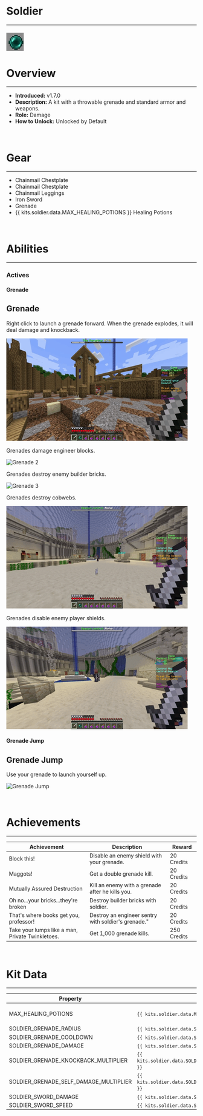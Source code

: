 
# Soldier

***

#### ![soldier-icon](../assets/kits/soldier/soldier-icon.jpg)

# Overview
***
- **Introduced:** v1.7.0
- **Description:** A kit with a throwable grenade and standard armor and weapons.
- **Role:** Damage
- **How to Unlock:** Unlocked by Default

<br />  

# Gear
***
- Chainmail Chestplate
- Chainmail Chestplate
- Chainmail Leggings
- Iron Sword
- Grenade
- {{ kits.soldier.data.MAX_HEALING_POTIONS }} Healing Potions

<br />  

# Abilities
***
### Actives
<!-- tabs:start -->
#### **Grenade**
## Grenade
Right click to launch a grenade forward. When the grenade explodes, it will deal damage and knockback.

![Grenade 1](../assets/kits/soldier/Soldier%20-%20Grenade%20Enemy.gif)

Grenades damage engineer blocks.

![Grenade 2](../assets/kits/soldier/Soldier%20-%20Grenade%20Sentry.gif)

Grenades destroy enemy builder bricks.

![Grenade 3](../assets/kits/soldier/Soldier%20-%20Grenade%20Bricks.gif)

Grenades destroy cobwebs.

![Grenade 4](../assets/kits/soldier/Soldier%20-%20Grenade%20Cobwebs.gif)

Grenades disable enemy player shields.

![Grenade 5](../assets/kits/soldier/Soldier%20-%20Grenade%20Shield.gif)

#### **Grenade Jump**
## Grenade Jump
Use your grenade to launch yourself up.

![Grenade Jump](../assets/kits/soldier/Soldier%20-%20Grenade%20Jump.gif)

<!-- tabs:end -->
<br /> 

# Achievements
***

| Achievement | Description | Reward |
| ----------- | ----------- | ------ |
| Block this! | Disable an enemy shield with your grenade. | 20 Credits |
| Maggots! | Get a double grenade kill. | 20 Credits |
| Mutually Assured Destruction | Kill an enemy with a grenade after he kills you. | 20 Credits |
| Oh no...your bricks...they're broken | Destroy builder bricks with soldier. | 20 Credits |
| That's where books get you, professor! | Destroy an engineer sentry with soldier's grenade." | 20 Credits |
| Take your lumps like a man, Private Twinkletoes. | Get 1,000 grenade kills. | 250 Credits |

<br />  

# Kit Data
***

| Property | Value | Description |
|----------|-------|-------------|
| MAX_HEALING_POTIONS | `{{ kits.soldier.data.MAX_HEALING_POTIONS }}` | {{ kitDataSharedDescriptions.MAX_HEALING_POTIONS }} |
| SOLDIER_GRENADE_RADIUS | `{{ kits.soldier.data.SOLDIER_GRENADE_RADIUS }}` | The impact radius of a grenade. |
| SOLDIER_GRENADE_COOLDOWN | `{{ kits.soldier.data.SOLDIER_GRENADE_COOLDOWN }}` | The cooldown, in ticks, of the Grenade ability. |
| SOLDIER_GRENADE_DAMAGE | `{{ kits.soldier.data.SOLDIER_GRENADE_DAMAGE }}` | The base damage of the grenade. |
| SOLDIER_GRENADE_KNOCKBACK_MULTIPLIER | `{{ kits.soldier.data.SOLDIER_GRENADE_KNOCKBACK_MULTIPLIER }}` | The knockback multiplier of Grenade ability. |
| SOLDIER_GRENADE_SELF_DAMAGE_MULTIPLIER | `{{ kits.soldier.data.SOLDIER_GRENADE_SELF_DAMAGE_MULTIPLIER }}` | The self damage multiplier of a grenade when hitting the player. |
| SOLDIER_SWORD_DAMAGE | `{{ kits.soldier.data.SOLDIER_SWORD_DAMAGE }}` | The base damage of the sword. |
| SOLDIER_SWORD_SPEED | `{{ kits.soldier.data.SOLDIER_SWORD_SPEED }}` | The base speed of the sword. |
